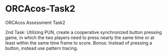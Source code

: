 # ORCAcos-Task2
 ORCAcos Assessment Task2

2nd Task:
Utilizing PUN, create a cooperative synchronized button pressing game, in which the two players need to press nearly the same time or at least within the same time frame to score.
Bonus: Instead of pressing a button, instead use pattern tracing.
